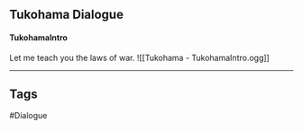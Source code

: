 ## Tukohama Dialogue
#### TukohamaIntro
Let me teach you the laws of war.
![[Tukohama - TukohamaIntro.ogg]]

---
## Tags
#Dialogue
